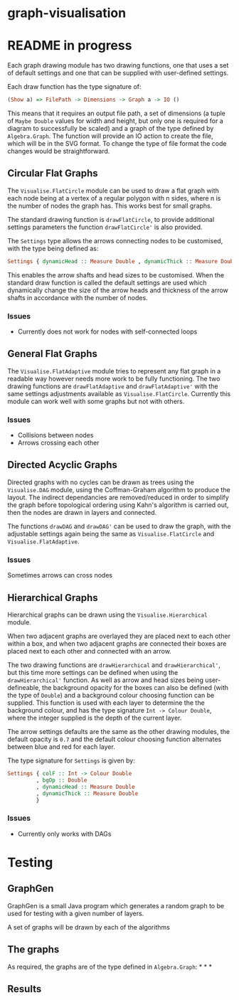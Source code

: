 # graph-visualisation
# README in progress
Each graph drawing module has two drawing functions, one that uses a set of default settings and one that can be supplied with user-defined settings.

Each draw function has the type signature of: 
```Haskell
(Show a) => FilePath -> Dimensions -> Graph a -> IO ()
```
This means that it requires an output file path, a set of dimensions (a tuple of `Maybe Double` values for width and height, but only one is required for a diagram to successfully be scaled) and a graph of the type defined by `Algebra.Graph`. The function will provide an IO action to create the file, which will be in the SVG format. To change the type of file format the code changes would be straightforward.

## Circular Flat Graphs
The `Visualise.FlatCircle` module can be used to draw a flat graph with each node being at a vertex of a regular polygon with n sides, where n is the number of nodes the graph has. This works best for small graphs.

The standard drawing function is `drawFlatCircle`, to provide additional settings parameters the function `drawFlatCircle'` is also provided.

The `Settings` type allows the arrows connecting nodes to be customised, with the type being defined as:
```Haskell
Settings { dynamicHead :: Measure Double , dynamicThick :: Measure Double }
``` 
This enables the arrow shafts and head sizes to be customised. When the standard draw function is called the default settings are used which dynamically change the size of the arrow heads and thickness of the arrow shafts in accordance with the number of nodes.

### Issues
* Currently does not work for nodes with self-connected loops

## General Flat Graphs
The `Visualise.FlatAdaptive` module tries to represent any flat graph in a readable way however needs more work to be fully functioning.
The two drawing functions are `drawFlatAdaptive` and `drawFlatAdaptive'` with the same settings adjustments available as `Visualise.FlatCircle`. Currently this module can work well with some graphs but not with others.

### Issues
* Collisions between nodes
* Arrows crossing each other

## Directed Acyclic Graphs
Directed graphs with no cycles can be drawn as trees using the `Visualise.DAG` module, using the Coffman-Graham algorithm to produce the layout. The indirect dependancies are removed/reduced in order to simplify the graph before topological ordering using Kahn's algorithm is carried out, then the nodes are drawn in layers and connected.

The functions `drawDAG` and `drawDAG'` can be used to draw the graph, with the adjustable settings again being the same as `Visualise.FlatCircle` and `Visualise.FlatAdaptive`.

### Issues
Sometimes arrows can cross nodes

## Hierarchical Graphs
Hierarchical graphs can be drawn using the `Visualise.Hierarchical` module. 

When two adjacent graphs are overlayed they are placed next to each other within a box, and when two adjacent graphs are connected their boxes are placed next to each other and connected with an arrow.

The two drawing functions are `drawHierarchical` and `drawHierarchical'`, but this time more settings can be defined when using the `drawHierarchical'` function. As well as arrow and head sizes being user-defineable, the background opacity for the boxes can also be defined (with the type of `Double`) and a background colour choosing function can be supplied. This function is used with each layer to determine the the background colour, and has the type signature `Int -> Colour Double`, where the integer supplied is the depth of the current layer.

The arrow settings defaults are the same as the other drawing modules, the default opacity is `0.7` and the default colour choosing function alternates between blue and red for each layer.

The type signature for `Settings` is given by:
```Haskell
Settings { colF :: Int -> Colour Double
		 , bgOp :: Double
		 , dynamicHead :: Measure Double
		 , dynamicThick :: Measure Double
		 }
```

### Issues
* Currently only works with DAGs

# Testing

## GraphGen
GraphGen is a small Java program which generates a random graph to be used for testing with a given number of layers.

A set of graphs will be drawn by each of the algorithms
## The graphs
As required, the graphs are of the type defined in `Algebra.Graph`:
*
*
*

## Results
